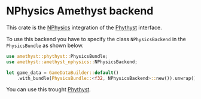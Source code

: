 # NPhysics Amethyst backend

This crate is the [NPhysics] integration of the [Phythyst] interface.

To use this backend you have to specify the class `NPhysicsBackend` in the `PhysicsBundle` as shown below.

```rust
use amethyst::phythyst::PhysicsBundle;
use amethyst::amethyst_nphysics::NPhysicsBackend;

let game_data = GameDataBuilder::default()
    .with_bundle(PhysicsBundle::<f32, NPhysicsBackend>::new()).unwrap()
```

You can use this trought [Phythyst].



[NPhysics]: https://nphysics.org/
[Phythyst]: https://github.com/AndreaCatania/amethyst_phythyst